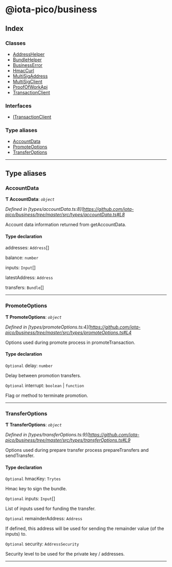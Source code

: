 
#  @iota-pico/business

## Index

### Classes

* [AddressHelper](classes/addresshelper.md)
* [BundleHelper](classes/bundlehelper.md)
* [BusinessError](classes/businesserror.md)
* [HmacCurl](classes/hmaccurl.md)
* [MultiSigAddress](classes/multisigaddress.md)
* [MultiSigClient](classes/multisigclient.md)
* [ProofOfWorkApi](classes/proofofworkapi.md)
* [TransactionClient](classes/transactionclient.md)

### Interfaces

* [ITransactionClient](interfaces/itransactionclient.md)

### Type aliases

* [AccountData](#accountdata)
* [PromoteOptions](#promoteoptions)
* [TransferOptions](#transferoptions)

---

## Type aliases

<a id="accountdata"></a>

###  AccountData

**Ƭ AccountData**: *`object`*

*Defined in [types/accountData.ts:8](https://github.com/iota-pico/business/tree/master/src/types/accountData.ts#L8*

Account data information returned from getAccountData.

#### Type declaration

 addresses: `Address`[]

 balance: `number`

 inputs: `Input`[]

 latestAddress: `Address`

 transfers: `Bundle`[]

___
<a id="promoteoptions"></a>

###  PromoteOptions

**Ƭ PromoteOptions**: *`object`*

*Defined in [types/promoteOptions.ts:4](https://github.com/iota-pico/business/tree/master/src/types/promoteOptions.ts#L4*

Options used during promote process in promoteTransaction.

#### Type declaration

`Optional`  delay: `number`

Delay between promotion transfers.

`Optional`  interrupt: `boolean` \| `function`

Flag or method to terminate promotion.

___
<a id="transferoptions"></a>

###  TransferOptions

**Ƭ TransferOptions**: *`object`*

*Defined in [types/transferOptions.ts:9](https://github.com/iota-pico/business/tree/master/src/types/transferOptions.ts#L9*

Options used during prepare transfer process prepareTransfers and sendTransfer.

#### Type declaration

`Optional`  hmacKey: `Trytes`

Hmac key to sign the bundle.

`Optional`  inputs: `Input`[]

List of inputs used for funding the transfer.

`Optional`  remainderAddress: `Address`

If defined, this address will be used for sending the remainder value (of the inputs) to.

`Optional`  security: `AddressSecurity`

Security level to be used for the private key / addresses.

___

